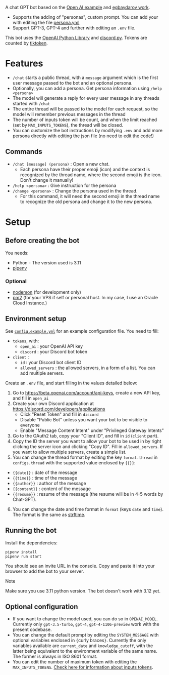 A chat GPT bot based on the [Open AI example](https://github.com/openai/gpt-discord-bot) and [egbaydarov work](https://github.com/egbaydarov/gpt-discord-bot).

- Supports the adding of "personas", custom prompt. You can add your with editing the file [persona.yml](persona.yml)
- Support GPT-3, GPT-4 and further with editing an `.env` file.

This bot uses the [OpenAI Python Library](https://github.com/openai/openai-python) and [discord.py](https://discordpy.readthedocs.io/). Tokens are counted by [tiktoken](https://github.com/openai/tiktoken).

# Features

- `/chat` starts a public thread, with a `message` argument which is the first user message passed to the bot and an optional persona.
- Optionally, you can add a persona. Get persona information using `/help <persona>`
- The model will generate a reply for every user message in any threads started with `/chat`
- The entire thread will be passed to the model for each request, so the model will remember previous messages in the thread
- The number of inputs token will be count, and when the limit reached (set by `MAX_INPUTS_TOKENS`), the thread will be closed.
- You can customize the bot instructions by modifying `.env` and add more persona directly with editing the json file (no need to edit the code!)

## Commands

- `/chat [message] (persona)` : Open a new chat.
  - Each persona have their proper emoji (icon) and the context is recognized by the thread name, where the second emoji is the icon. Don't change it manually!
- `/help <persona>` : Give instruction for the persona
- `/change <persona>` : Change the persona used in the thread.
  - For this command, it will need the second emoji in the thread name to recognize the old persona and change it to the new persona.

# Setup
## Before creating the bot

You needs:
- Python - The version used is 3.11
- [pipenv](https://pipenv.pypa.io/en/latest/)

### Optional
- [nodemon](https://www.npmjs.com/package/nodemon) (for development only)
- [pm2](https://pm2.keymetrics.io/) (for your VPS if self or personal host. In my case, I use an Oracle Cloud Instance.)

## Environment setup

See [`config.example.yml`](config.example.yml) for an example configuration file. You need to fill:
- `tokens`, with:
  - `open_ai` : your OpenAI API key
  - `discord` : your Discord bot token
- `client` :
  - `id` : your Discord bot client ID
  - `allowed_servers` : the allowed servers, in a form of a list. You can add multiple servers.

Create an `.env` file, and start filling in the values detailed below:
1. Go to https://beta.openai.com/account/api-keys, create a new API key, and fill in `open_ai`
2. Create your own Discord application at https://discord.com/developers/applications
    - Click "Reset Token" and fill in `discord`
    - Disable "Public Bot" unless you want your bot to be visible to everyone
    - Enable "Message Content Intent" under "Privileged Gateway Intents"
3. Go to the OAuth2 tab, copy your "Client ID", and fill in `id` (`client` part).
4. Copy the ID the server you want to allow your bot to be used in by right clicking the server icon and clicking "Copy ID". Fill in `allowed_servers`. If you want to allow multiple servers, create a simple list.
5. You can change the thread format by editing the key `format.thread` in `configs.thread` with the supported value enclosed by `{{}}`:
  - `{{date}}` : date of the message
  - `{{time}}` : time of the message
  - `{{author}}` : author of the message
  - `{{content}}` : content of the message
  - `{{resume}}` : resume of the message (the resume will be in 4-5 words by Chat-GPT).
6. You can change the date and time format in `format` (keys `date` and `time`). The format is the same as [strftime](https://strftime.org/).


## Running the bot

Install the dependencies:
```
pipenv install
pipenv run start
```

You should see an invite URL in the console. Copy and paste it into your browser to add the bot to your server.

> [!NOTE]
> Make sure you use 3.11 python version.
> The bot doesn't work with 3.12 yet.

## Optional configuration

- If you want to change the model used, you can do so in `OPENAI_MODEL`. Currently only `gpt-3.5-turbo`, `gpt-4`, `gpt-4-1106-preview` work with the present codebase.
- You can change the default prompt by editing the `SYSTEM_MESSAGE` with optional variables enclosed in `{`curly braces`}`. Currently the only variables available are `current_date` and `knowledge_cutoff`, with the latter being equivalent to the environment variable of the same name. The former is always in ISO 8601 format.
- You can edit the number of maximum token with editing the `MAX_INPUTS_TOKENS`. [Check here for information about inputs tokens](https://platform.openai.com/docs/models/gpt-4-and-gpt-4-turbo).
